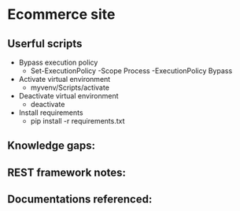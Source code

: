 # Ecommerce site
## Userful scripts
* Bypass execution policy
    * Set-ExecutionPolicy -Scope Process -ExecutionPolicy Bypass
* Activate virtual environment
    * myvenv/Scripts/activate
* Deactivate virtual environment
    * deactivate
* Install requirements
    * pip install -r requirements.txt

## Knowledge gaps:

## REST framework notes:

## Documentations referenced:
